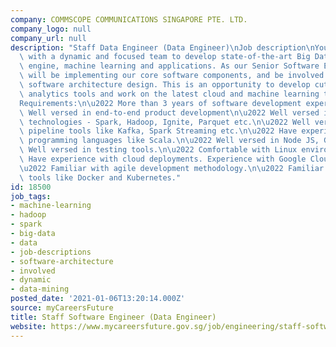 ```yaml
---
company: COMMSCOPE COMMUNICATIONS SINGAPORE PTE. LTD.
company_logo: null
company_url: null
description: "Staff Data Engineer (Data Engineer)\nJob description\nYou will work\
  \ with a dynamic and focused team to develop state-of-the-art Big Data analytics\
  \ engine, machine learning and applications. As our Senior Software Engineer, you\
  \ will be implementing our core software components, and be involved in scalable\
  \ software architecture design. This is an opportunity to develop cutting edge data\
  \ analytics tools and work on the latest cloud and machine learning technologies.\n\
  Requirements:\n\u2022 More than 3 years of software development experience.\n\u2022\
  \ Well versed in end-to-end product development\n\u2022 Well versed in Big Data\
  \ technologies - Spark, Hadoop, Ignite, Parquet etc.\n\u2022 Well versed in of data\
  \ pipeline tools like Kafka, Spark Streaming etc.\n\u2022 Have experience with functional\
  \ programming languages like Scala.\n\u2022 Well versed in Node JS, GraphQL.\n\u2022\
  \ Well versed in testing tools.\n\u2022 Comfortable with Linux environment.\n\u2022\
  \ Have experience with cloud deployments. Experience with Google Cloud is a plus.\n\
  \u2022 Familiar with agile development methodology.\n\u2022 Familiar with DevOps\
  \ tools like Docker and Kubernetes."
id: 18500
job_tags:
- machine-learning
- hadoop
- spark
- big-data
- data
- job-descriptions
- software-architecture
- involved
- dynamic
- data-mining
posted_date: '2021-01-06T13:20:14.000Z'
source: myCareersFuture
title: Staff Software Engineer (Data Engineer)
website: https://www.mycareersfuture.gov.sg/job/engineering/staff-software-engineer-commscope-communications-singapore-0d8c9fec69e4a314fd947b36fc1d34f0
---
```

